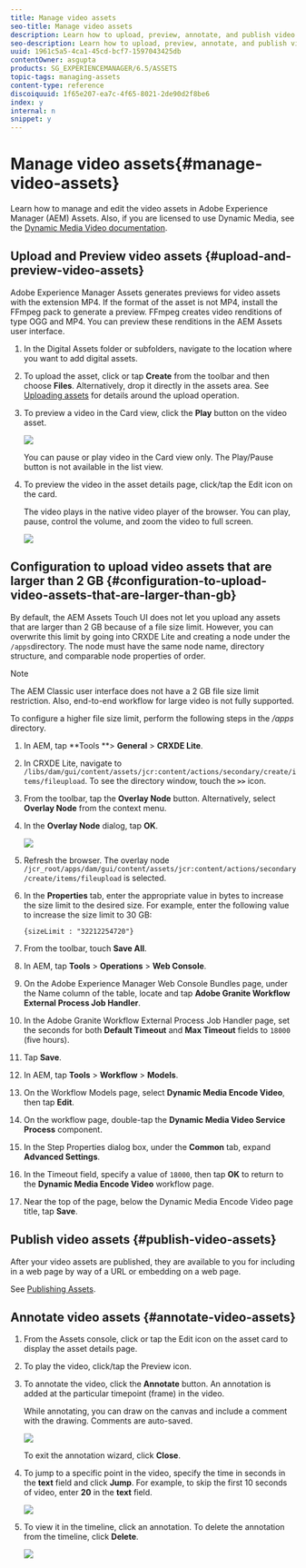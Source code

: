 ```yaml
---
title: Manage video assets
seo-title: Manage video assets
description: Learn how to upload, preview, annotate, and publish video assets.
seo-description: Learn how to upload, preview, annotate, and publish video assets.
uuid: 1961c5a5-4ca1-45cd-bcf7-1597043425db
contentOwner: asgupta
products: SG_EXPERIENCEMANAGER/6.5/ASSETS
topic-tags: managing-assets
content-type: reference
discoiquuid: 1f65e207-ea7c-4f65-8021-2de90d2f8be6
index: y
internal: n
snippet: y
---
```


# Manage video assets{#manage-video-assets}

Learn how to manage and edit the video assets in Adobe Experience Manager (AEM) Assets. Also, if you are licensed to use Dynamic Media, see the [Dynamic Media Video documentation](../../assets/using/video.md).

## Upload and Preview video assets {#upload-and-preview-video-assets}

Adobe Experience Manager Assets generates previews for video assets with the extension MP4. If the format of the asset is not MP4, install the FFmpeg pack to generate a preview. FFmpeg creates video renditions of type OGG and MP4. You can preview these renditions in the AEM Assets user interface.

1. In the Digital Assets folder or subfolders, navigate to the location where you want to add digital assets.
1. To upload the asset, click or tap **Create** from the toolbar and then choose **Files**. Alternatively, drop it directly in the assets area. See [Uploading assets](../../assets/using/managing-assets-touch-ui.md#uploading-assets) for details around the upload operation.
1. To preview a video in the Card view, click the **Play** button on the video asset.

   ![](assets/chlimage_1-65.png)

   You can pause or play video in the Card view only. The Play/Pause button is not available in the list view.

1. To preview the video in the asset details page, click/tap the Edit icon on the card.

   The video plays in the native video player of the browser. You can play, pause, control the volume, and zoom the video to full screen.

   ![](assets/chlimage_1-66.png)

## Configuration to upload video assets that are larger than 2 GB {#configuration-to-upload-video-assets-that-are-larger-than-gb}

By default, the AEM Assets Touch UI does not let you upload any assets that are larger than 2 GB because of a file size limit. However, you can overwrite this limit by going into CRXDE Lite and creating a node under the `/apps`directory. The node must have the same node name, directory structure, and comparable node properties of order.

>[!NOTE]
>
>The AEM Classic user interface does not have a 2 GB file size limit restriction. Also, end-to-end workflow for large video is not fully supported.

To configure a higher file size limit, perform the following steps in the */apps* directory.

1. In AEM, tap **Tools **&gt; **General** &gt; **CRXDE Lite**.
1. In CRXDE Lite, navigate to `/libs/dam/gui/content/assets/jcr:content/actions/secondary/create/items/fileupload`. To see the directory window, touch the **`>>`** icon.
1. From the toolbar, tap the **Overlay Node** button. Alternatively, select **Overlay Node** from the context menu.

   <!--
   Comment Type: remark
   Last Modified By: unknown unknown (rbrough@adobe.com)
   Last Modified Date: 2017-11-30T05:30:03.345-0500
   <p>Are each one of these (gui, content, assets, _jcr_content, body, etc.) as seen in the path below supposed to be created as a node? Or are some of them created as folders or components or something else?</p>
   <p>/gui/content/assets/_jcr_content/body/assetscontent/header/items/items/fileupload</p>
   <p> </p>
   <p>Can you send a screenshot of what the CRXDE Lite page is supposed to look like (with the directory structure on the left side and the Properties tab showing for fileupload) when they've entered the full node path and the property. Then I can better understand what is going on and update the steps.</p>
   -->

1. In the **Overlay Node** dialog, tap **OK**.

   ![](assets/chlimage_1-67.png)

1. Refresh the browser. The overlay node `/jcr_root/apps/dam/gui/content/assets/jcr:content/actions/secondary/create/items/fileupload` is selected.
1. In the **Properties** tab, enter the appropriate value in bytes to increase the size limit to the desired size. For example, enter the following value to increase the size limit to 30 GB:

   `{sizeLimit : "32212254720"}`

1. From the toolbar, touch **Save All**.
1. In AEM, tap **Tools** &gt; **Operations** &gt; **Web Console**.
1. On the Adobe Experience Manager Web Console Bundles page, under the Name column of the table, locate and tap **Adobe Granite Workflow External Process Job Handler**.
1. In the Adobe Granite Workflow External Process Job Handler page, set the seconds for both **Default Timeout** and **Max Timeout** fields to `18000` (five hours).
1. Tap **Save**.
1. In AEM, tap **Tools** &gt; **Workflow** &gt; **Models**.
1. On the Workflow Models page, select **Dynamic Media Encode Video**, then tap **Edit**.
1. On the workflow page, double-tap the **Dynamic Media Video Service Process** component.
1. In the Step Properties dialog box, under the **Common** tab, expand **Advanced Settings**.
1. In the Timeout field, specify a value of `18000`, then tap **OK** to return to the **Dynamic Media Encode Video** workflow page.
1. Near the top of the page, below the Dynamic Media Encode Video page title, tap **Save**.

## Publish video assets {#publish-video-assets}

After your video assets are published, they are available to you for including in a web page by way of a URL or embedding on a web page.

See [Publishing Assets](/assets/using/publishing-dynamicmedia-assets.md).

## Annotate video assets {#annotate-video-assets}

1. From the Assets console, click or tap the Edit icon on the asset card to display the asset details page.
1. To play the video, click/tap the Preview icon.
1. To annotate the video, click the **Annotate** button. An annotation is added at the particular timepoint (frame) in the video.

   While annotating, you can draw on the canvas and include a comment with the drawing. Comments are auto-saved.

   ![](assets/chlimage_1-68.png)

   To exit the annotation wizard, click **Close**.

1. To jump to a specific point in the video, specify the time in seconds in the **text** field and click **Jump**. For example, to skip the first 10 seconds of video, enter **20** in the **text** field.

   ![](assets/chlimage_1-69.png)

1. To view it in the timeline, click an annotation. To delete the annotation from the timeline, click **Delete**.

   ![](assets/chlimage_1-70.png)

